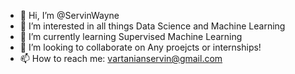 - 👋 Hi, I’m @ServinWayne
- 👀 I’m interested in all things Data Science and Machine Learning
- 🌱 I’m currently learning Supervised Machine Learning
- 💞️ I’m looking to collaborate on Any proejcts or internships!
- 📫 How to reach me: vartanianservin@gmail.com

<!---
ServinWayne/ServinWayne is a ✨ special ✨ repository because its `README.md` (this file) appears on your GitHub profile.
You can click the Preview link to take a look at your changes.
--->
